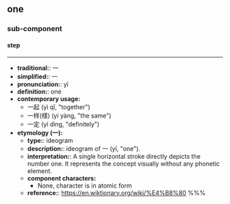 ## one
### sub-component
#### step
---
- **traditional:**: 一
- **simplified:**: 一
- **pronunciation:**: yī
- **definition:**: one
- **contemporary usage:**
  - 一起 (yì qǐ, "together")
  - 一样(樣) (yí yàng, "the same")
  - 一定 (yí dìng, "definitely")
- **etymology (一):**
  - **type:**: ideogram
  - **description:**: ideogram of 一 (yī, "one").
  - **interpretation:**: A single horizontal stroke directly depicts the number one. It represents the concept visually without any phonetic element.
  - **component characters:**
    - None, character is in atomic form
  - **reference:**: https://en.wiktionary.org/wiki/%E4%B8%80
%%%